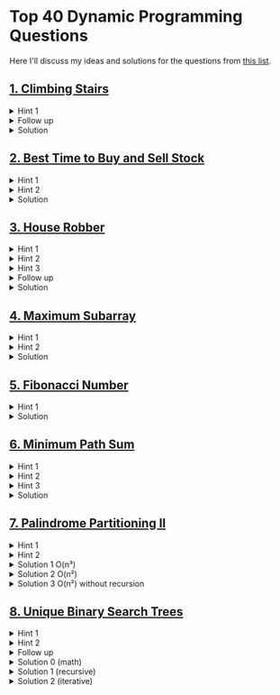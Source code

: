 # Top 40 Dynamic Programming Questions
Here I'll discuss my ideas and solutions for the questions from [this list](https://leetcode.com/discuss/post/4271883/top-dynamic-programming-questions-by-nin-rnr8/).

## [1. Climbing Stairs](https://leetcode.com/problems/climbing-stairs)

<details>
<summary>Hint 1</summary>

Maybe this is the first DP question that everyone sees. It's equivalent to finding the $n^{th}$ Fibonacci number.
</details>

<details>
<summary>Follow up</summary>

Many people will solve this problem using $O(n)$ extra memory. Can you solve it in $O(1)$?
</details>

<details>
<summary>Solution</summary>

```cpp
int climbStairs(int n) {
    int lastThreeSteps[] = {0, 1, 1};
    for (int i = 1; i < n; i++) {
        lastThreeSteps[2] += lastThreeSteps[1];
        lastThreeSteps[1] += lastThreeSteps[0];
        lastThreeSteps[0] = lastThreeSteps[1] - lastThreeSteps[0];
    }
    return lastThreeSteps[2];
}
```
</details>

## [2. Best Time to Buy and Sell Stock](https://leetcode.com/problems/best-time-to-buy-and-sell-stock)

<details>
<summary>Hint 1</summary>

Imagine you are on the $i^{th}$ day. Which of the previous stocks would you buy?
</details>

<details>
<summary>Hint 2</summary>

We need to check the cheaper stock in the subarray $prices[0..i-1]$. But how can we do that efficiently?
</details>

<details>
<summary>Solution</summary>

The answer is given by: $max(prices[i] - min(prices[0..i-1]))$

```cpp
int maxProfit(vector<int>& prices) {
    int answer = 0;
    int currentMinPrice = prices[0];
    for (int i = 0; i < (int) prices.size(); i++) {
        answer = max(answer, prices[i] - currentMinPrice);
        currentMinPrice = min(currentMinPrice, prices[i]);
    }
    return answer;
}
```
</details>

## [3. House Robber](https://leetcode.com/problems/house-robber)

<details>
<summary>Hint 1</summary>

Try to reduce the original problem to a smaller one.
</details>

<details>
<summary>Hint 2</summary>

Think about recursion.
</details>

<details>
<summary>Hint 3</summary>

Imagine that you have the optimal solutions for all prefixes up to $i-1$.
How can you use that information to find the optimal solution for the prefix $nums[0..i]$?
</details>

<details>
<summary>Follow up</summary>

The time and memory complexity of your solution should be $O(n)$ and $O(1)$, respectively.
</details>

<details>
<summary>Solution</summary>

Let $previousAnswer$ and $answer$ be the optimal solutions for the prefixes $nums[0..i-2]$ and $nums[0..i-1]$, respectively.

All we need to do is keep this relationship true throughout all iterations of our algorithm.

In the $i^{th}$ iteration, the optimal solution for the prefix $nums[0..i]$ is given by $max(answer,\ nums[i] + previousAnswer)$.

In other words, it's basically a decision: rob the $i^{th}$ house or not.

```cpp
int rob(vector<int>& nums) {
    int temp, previousAnswer = 0, answer = nums[0];
    for (int i = 1; i < (int)nums.size(); i++) {
        temp = answer;
        answer = max(answer, nums[i] + previousAnswer);
        previousAnswer = temp;
    }
    return answer;
}
```
</details>

## [4. Maximum Subarray](https://leetcode.com/problems/maximum-subarray)

<details>
<summary>Hint 1</summary>

What is the maximum sum among all subarrays that end at position $i - 1$?
</details>

<details>
<summary>Hint 2</summary>

Imagine you know the answer to the previous question.
How can you use it to answer the same question for position $i$?
</details>

<details>
<summary>Solution</summary>

Imagine we are at position $i$, and suppose we have already updated $nums[j]$ to be the maximum sum among all subarrays that end at position $j$, for all $0 \leq j < i$.

Then, to update $nums[i]$ with the same property, simply set $nums[i] = \max(\text{start a new sum}, \text{extend the previous sum})$.

After all, the answer will be $\max(\text{nums})$.

```cpp
int maxSubArray(vector<int>& nums) {
    int answer = nums[0];
    for (int i = 1; i < nums.size(); ++i) {
        nums[i] = max(nums[i], nums[i] + nums[i - 1]);
        answer = max(answer, nums[i]);
    }
    return answer;
}
```
</details>

## [5. Fibonacci Number](https://leetcode.com/problems/fibonacci-number)

<details>
<summary>Hint 1</summary>

$F(n) = F(n - 1) + F(n - 2)$
</details>

<details>
<summary>Solution</summary>

```cpp
int fib(int n) {
    int Fn = 1, Fn_1 = 0;
    for (int i = 2; i <= n; i++) {
        Fn += Fn_1;
        Fn_1 = Fn - Fn_1;
    }
    return (n == 0 ? 0 : Fn);
}
```
</details>

## [6. Minimum Path Sum](https://leetcode.com/problems/minimum-path-sum)

<details>
<summary>Hint 1</summary>

Imagine you know the answer for starting at positions $(i, j + 1)$ and $(i + 1, j)$.
How can you use that to find the answer for starting at position $(i, j)$?
</details>

<details>
<summary>Hint 2</summary>

When you are in the last row, you can only move to the right.
Similarly, when you are in the last column, you can only move down.
</details>

<details>
<summary>Hint 3</summary>

Use two reverse for-loops to find the answer
</details>

<details>
<summary>Solution</summary>

```cpp
int minPathSum(vector<vector<int>>& grid) {
    int n = grid.size();
    int m = grid[0].size();
    vector<vector<int>> dp(n, vector<int>(m));

    dp[n - 1][m - 1] = grid[n - 1][m - 1];

    for (int i = m - 2; i >= 0; i--)
        dp[n - 1][i] = grid[n - 1][i] + dp[n - 1][i + 1];
    
    for (int i = n - 2; i >= 0; i--)
        dp[i][m - 1] = grid[i][m - 1] + dp[i + 1][m - 1];

    for (int i = n - 2; i >= 0; i--)
        for (int j = m - 2; j >= 0; j--)
            dp[i][j] = grid[i][j] + min(dp[i][j + 1], dp[i + 1][j]);
    
    return dp[0][0];
}
```
</details>

## [7. Palindrome Partitioning II](https://leetcode.com/problems/palindrome-partitioning-ii)

<details>
<summary>Hint 1</summary>

For every index $i$, determine all indices $j \geq i$ such that the substring $s[i..j]$ is a palindrome.
</details>

<details>
<summary>Hint 2</summary>

Create an auxiliary array called $dp$, where $dp[i]$ should be the answer for the problem applied to the suffix $s[i..n-1]$, and fill it from right to left.
</details>

<details>
<summary>Solution 1 O(n³)</summary>

```cpp
int minCut(string s) {
    int n = s.size();
    vector<vector<int>> palindromes(n, vector<int>());
    { // O(n^3)
        for (int i = 0; i < n; i++)
            for (int j = i; j < n; j++)
                if (isPalindrome(i, j, s))
                    palindromes[i].push_back(j);
    }
    vector<int> dp(n, INF);
    return minCut(0, n, dp, palindromes);
}

int minCut(int i, int n, vector<int>& dp, vector<vector<int>>& palindromes) {
    if (i >= n) return -1;
    if (dp[i] != INF) return dp[i];
    for (int j : palindromes[i]) {
        dp[i] = min(dp[i], 1 + minCut(j + 1, n, dp, palindromes));
    }
    return dp[i];
}

bool isPalindrome(int i, int j, string& s) {
    while (i < j) if (s[i++] != s[j--]) return false;
    return true;
}
```
</details>

<details>
<summary>Solution 2 O(n²)</summary>

```cpp
int minCut(string s) {
    int n = s.size();
    vector<vector<int>> palindromes(n, vector<int>());
    { // O(n^2)
        for (int k = 0; k < n; k++) {
            // odd-lenght palindromes with k in the middle
            palindromes[k].push_back(k);
            int i = k - 1, j = k + 1;
            while (i >= 0 && j < n && s[i] == s[j])
                palindromes[i--].push_back(j++);
            
            // even-lenght palindromes with k and k+1 in the middle
            i = k, j = k + 1;
            while (i >= 0 && j < n && s[i] == s[j])
                palindromes[i--].push_back(j++);
        }
    }
    vector<int> dp(n, INF);
    return minCut(0, n, dp, palindromes);
}

int minCut(int i, int n, vector<int>& dp, vector<vector<int>>& palindromes) {
    if (i >= n) return -1;
    if (dp[i] != INF) return dp[i];
    for (int j : palindromes[i]) {
        dp[i] = min(dp[i], 1 + minCut(j + 1, n, dp, palindromes));
    }
    return dp[i];
}

bool isPalindrome(int i, int j, string& s) {
    while (i < j) if (s[i++] != s[j--]) return false;
    return true;
}
```
</details>

<details>
<summary>Solution 3 O(n²) without recursion</summary>

```cpp
int minCut(string s) {
    int n = s.size();
    vector<vector<int>> palindromes = getPalindromes(n, s);
    vector<int> dp(n + 1, INF);
    dp[n] = -1;
    for (int i = n - 1; i >= 0; i--)
        for (int j : palindromes[i])
            dp[i] = min(dp[i], 1 + dp[j + 1]);
    return dp[0];
}

vector<vector<int>> getPalindromes(int n, string& s) {
    vector<vector<int>> palindromes(n, vector<int>());
    for (int k = 0; k < n; k++) {
        // odd-lenght palindromes with k in the middle
        palindromes[k].push_back(k);
        int i = k - 1, j = k + 1;
        while (i >= 0 && j < n && s[i] == s[j])
            palindromes[i--].push_back(j++);
        
        // even-lenght palindromes with k and k+1 in the middle
        i = k, j = k + 1;
        while (i >= 0 && j < n && s[i] == s[j])
            palindromes[i--].push_back(j++);
    }
    return palindromes;
}
```
</details>

## [8. Unique Binary Search Trees](https://leetcode.com/problems/unique-binary-search-trees)

<details>
<summary>Hint 1</summary>

The answer is the same for every set of length $n$.
</details>

<details>
<summary>Hint 2</summary>

If you choose the node $i$ to be the root, how many nodes will be in the left subtree and the right subtree?
Think of the left and right subtrees as smaller instances of the same problem.
</details>

<details>
<summary>Follow up</summary>

If you find the recursive solution, try to implement an iterative one.
</details>

<details>
<summary>Solution 0 (math)</summary>

Let $f(n)$ be the number of structurally unique BSTs that have exactly $n$ nodes with distinct values from $1$ to $n$.

Additionally, let $g(i, n)$ denote the number of values greater than a given number $i$, and let $l(i, n)$ denote the number of values less than $i$.

Then, the following recurrence holds:

$f(n) = \sum_{i=1}^{n} f(g(i,n)) \cdot f(l(i,n))$
</details>

<details>
<summary>Solution 1 (recursive)</summary>

```cpp
int numTrees(int n) {
    vector<int> dp(n + 1, -1);
    dp[0] = 1;
    return numTrees(n, dp);
}

int numTrees(int n, vector<int>& dp) {
    if (dp[n] != -1) return dp[n];
    int answer = 0;
    for (int i = n; i >= 1; i--) {
        int nGreater = n - i;
        int nLess = i - 1;
        answer += numTrees(nGreater, dp) * numTrees(nLess, dp);
    }
    return dp[n] = answer;
}
```
</details>

<details>
<summary>Solution 2 (iterative)</summary>

```cpp
int numTrees(int n) {
    vector<int> dp(n + 1, 0);
    dp[0] = 1;
    for (int i = 1; i <= n; i++)
        for (int j = 1; j <= i; j++)
            dp[i] += dp[i - j] * dp[j - 1];
    return dp[n];
}
```
</details>
